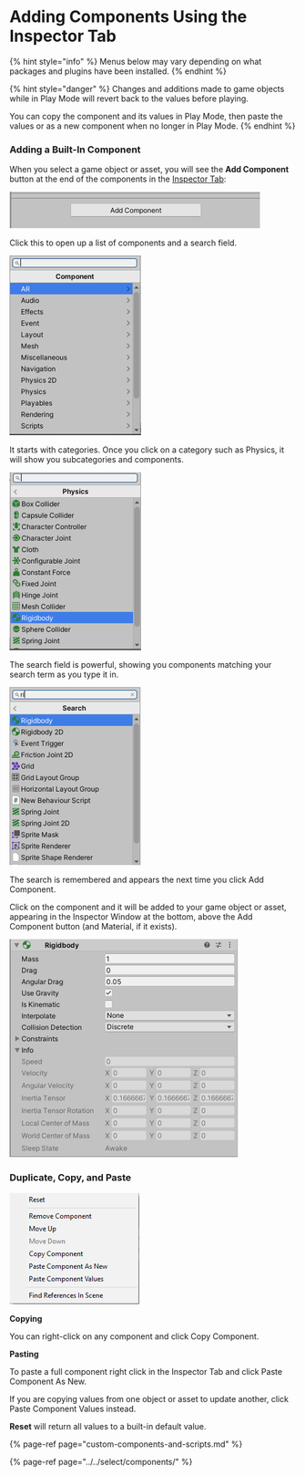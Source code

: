 # Adding Components Using the Inspector Tab

{% hint style="info" %}
Menus below may vary depending on what packages and plugins have been installed.
{% endhint %}

{% hint style="danger" %}
Changes and additions made to game objects while in Play Mode will revert back to the values before playing.

You can copy the component and its values in Play Mode, then paste the values or as a new component when no longer in Play Mode.
{% endhint %}

### Adding a Built-In Component

When you select a game object or asset, you will see the **Add Component** button at the end of the components in the [Inspector Tab](../../the-unity-interface/the-tabs/inspector-tab.md):

![](../../.gitbook/assets/image%20%2816%29.png)

Click this to open up a list of components and a search field.

![](../../.gitbook/assets/image%20%2850%29.png)

It starts with categories. Once you click on a category such as Physics, it will show you subcategories and components.

![](../../.gitbook/assets/image%20%2883%29.png)

The search field is powerful, showing you components matching your search term as you type it in.

![](../../.gitbook/assets/image%20%28100%29.png)

The search is remembered and appears the next time you click Add Component.

Click on the component and it will be added to your game object or asset, appearing in the Inspector Window at the bottom, above the Add Component button \(and Material, if it exists\).

![](../../.gitbook/assets/image%20%2894%29.png)

### Duplicate, Copy, and Paste

![](../../.gitbook/assets/image%20%2844%29.png)

**Copying**

You can right-click on any component and click Copy Component.

**Pasting**

To paste a full component right click in the Inspector Tab and click Paste Component As New.

If you are copying values from one object or asset to update another, click Paste Component Values instead.

**Reset** will return all values to a built-in default value.

{% page-ref page="custom-components-and-scripts.md" %}

{% page-ref page="../../select/components/" %}



